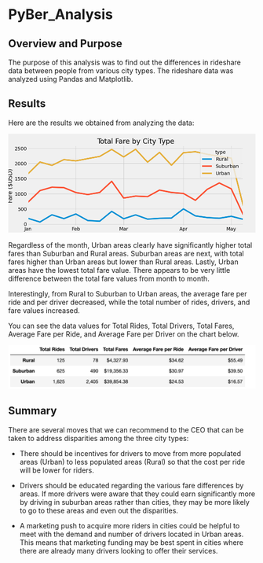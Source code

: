 # PyBer_Analysis

## Overview and Purpose

The purpose of this analysis was to find out the differences in rideshare data between people from various city types. The rideshare data was analyzed using Pandas and Matplotlib. 

## Results 

Here are the results we obtained from analyzing the data:

![PyBer_fare_chart](https://github.com/tylerfallon/PyBer_Analysis/blob/main/Resources/PyBer_fare_chart.png?raw=true)

Regardless of the month, Urban areas clearly have significantly higher total fares than Suburban and Rural areas. Suburban areas are next, with total fares higher than Urban areas but lower than Rural areas. Lastly, Urban areas have the lowest total fare value. There appears to be very little difference between the total fare values from month to month. 

Interestingly, from Rural to Suburban to Urban areas, the average fare per ride and per driver decreased, while the total number of rides, drivers, and fare values increased. 

You can see the data values for Total Rides, Total Drivers, Total Fares, Average Fare per Ride, and Average Fare per Driver on the chart below. 

![Rides_df](https://github.com/tylerfallon/PyBer_Analysis/blob/main/Resources/rides_df.png?raw=true)


## Summary

There are several moves that we can recommend to the CEO that can be taken to address disparities among the three city types: 

* There should be incentives for drivers to move from more populated areas (Urban) to less populated areas (Rural) so that the cost per ride will be lower for riders. 

* Drivers should be educated regarding the various fare differences by areas. If more drivers were aware that they could earn significantly more by driving in suburban areas rather than cities, they may be more likely to go to these areas and even out the disparities. 

* A marketing push to acquire more riders in cities could be helpful to meet with the demand and number of drivers located in Urban areas. This means that marketing funding may be best spent in cities where there are already many drivers looking to offer their services. 
